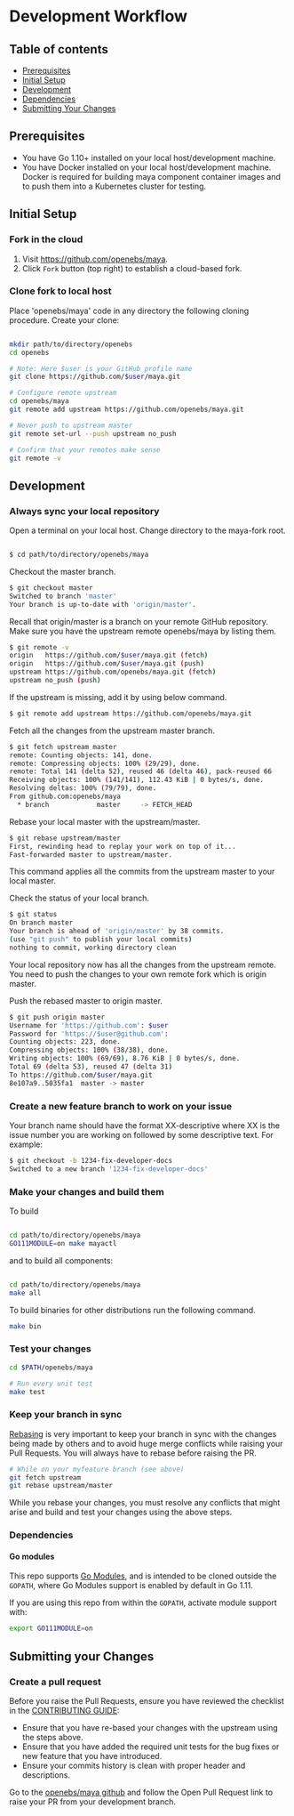 # Development Workflow

## Table of contents

- [Prerequisites](#prerequisites)
- [Initial Setup](#initial-setup)
- [Development](#development)
- [Dependencies](#dependencies)
- [Submitting Your Changes](#submitting-your-changes)

## Prerequisites

* You have Go 1.10+ installed on your local host/development machine.
* You have Docker installed on your local host/development machine. Docker is required for building maya component container images and to push them into a Kubernetes cluster for testing.

## Initial Setup

### Fork in the cloud

1. Visit https://github.com/openebs/maya.
2. Click `Fork` button (top right) to establish a cloud-based fork.

### Clone fork to local host

Place 'openebs/maya' code in any directory the following cloning procedure.
Create your clone:

```sh

mkdir path/to/directory/openebs
cd openebs

# Note: Here $user is your GitHub profile name
git clone https://github.com/$user/maya.git

# Configure remote upstream
cd openebs/maya
git remote add upstream https://github.com/openebs/maya.git

# Never push to upstream master
git remote set-url --push upstream no_push

# Confirm that your remotes make sense
git remote -v
```

## Development

### Always sync your local repository

Open a terminal on your local host. Change directory to the maya-fork root.

```sh

$ cd path/to/directory/openebs/maya
```

 Checkout the master branch.

 ```sh
 $ git checkout master
 Switched to branch 'master'
 Your branch is up-to-date with 'origin/master'.
 ```

 Recall that origin/master is a branch on your remote GitHub repository.
 Make sure you have the upstream remote openebs/maya by listing them.

 ```sh
 $ git remote -v
 origin   https://github.com/$user/maya.git (fetch)
 origin   https://github.com/$user/maya.git (push)
 upstream https://github.com/openebs/maya.git (fetch)
 upstream no_push (push)
 ```

 If the upstream is missing, add it by using below command.

 ```sh
 $ git remote add upstream https://github.com/openebs/maya.git
 ```

 Fetch all the changes from the upstream master branch.

 ```sh
 $ git fetch upstream master
 remote: Counting objects: 141, done.
 remote: Compressing objects: 100% (29/29), done.
 remote: Total 141 (delta 52), reused 46 (delta 46), pack-reused 66
 Receiving objects: 100% (141/141), 112.43 KiB | 0 bytes/s, done.
 Resolving deltas: 100% (79/79), done.
 From github.com:openebs/maya
   * branch            master     -> FETCH_HEAD
 ```

 Rebase your local master with the upstream/master.

 ```sh
 $ git rebase upstream/master
 First, rewinding head to replay your work on top of it...
 Fast-forwarded master to upstream/master.
 ```

 This command applies all the commits from the upstream master to your local master.

 Check the status of your local branch.

 ```sh
 $ git status
 On branch master
 Your branch is ahead of 'origin/master' by 38 commits.
 (use "git push" to publish your local commits)
 nothing to commit, working directory clean
 ```

 Your local repository now has all the changes from the upstream remote. You need to push the changes to your own remote fork which is origin master.

 Push the rebased master to origin master.

 ```sh
 $ git push origin master
 Username for 'https://github.com': $user
 Password for 'https://$user@github.com':
 Counting objects: 223, done.
 Compressing objects: 100% (38/38), done.
 Writing objects: 100% (69/69), 8.76 KiB | 0 bytes/s, done.
 Total 69 (delta 53), reused 47 (delta 31)
 To https://github.com/$user/maya.git
 8e107a9..5035fa1  master -> master
 ```

### Create a new feature branch to work on your issue

 Your branch name should have the format XX-descriptive where XX is the issue number you are working on followed by some descriptive text. For example:

 ```sh
 $ git checkout -b 1234-fix-developer-docs
 Switched to a new branch '1234-fix-developer-docs'
 ```

### Make your changes and build them

To build

 ```sh

 cd path/to/directory/openebs/maya
 GO111MODULE=on make mayactl
 ```

and to build all components:

```sh

cd path/to/directory/openebs/maya
make all
 ```

To build binaries for other distributions run the following command.

 ```sh
 make bin
 ```

### Test your changes

 ```sh
 cd $PATH/openebs/maya

 # Run every unit test
 make test
 ```

### Keep your branch in sync

[Rebasing](https://git-scm.com/docs/git-rebase) is very important to keep your branch in sync with the changes being made by others and to avoid huge merge conflicts while raising your Pull Requests. You will always have to rebase before raising the PR.

```sh
# While on your myfeature branch (see above)
git fetch upstream
git rebase upstream/master
```

While you rebase your changes, you must resolve any conflicts that might arise and build and test your changes using the above steps.

### Dependencies

#### Go modules

This repo supports [Go Modules](https://github.com/golang/go/wiki/Modules), and
is intended to be cloned outside the `GOPATH`, where Go Modules support is
enabled by default in Go 1.11.

If you are using this repo from within the `GOPATH`, activate module support
with:

```bash
export GO111MODULE=on
```

## Submitting your Changes

### Create a pull request

Before you raise the Pull Requests, ensure you have reviewed the checklist in the [CONTRIBUTING GUIDE](../CONTRIBUTING.md):

- Ensure that you have re-based your changes with the upstream using the steps above.
- Ensure that you have added the required unit tests for the bug fixes or new feature that you have introduced.
- Ensure your commits history is clean with proper header and descriptions.

Go to the [openebs/maya github](https://github.com/openebs/maya) and follow the Open Pull Request link to raise your PR from your development branch.
